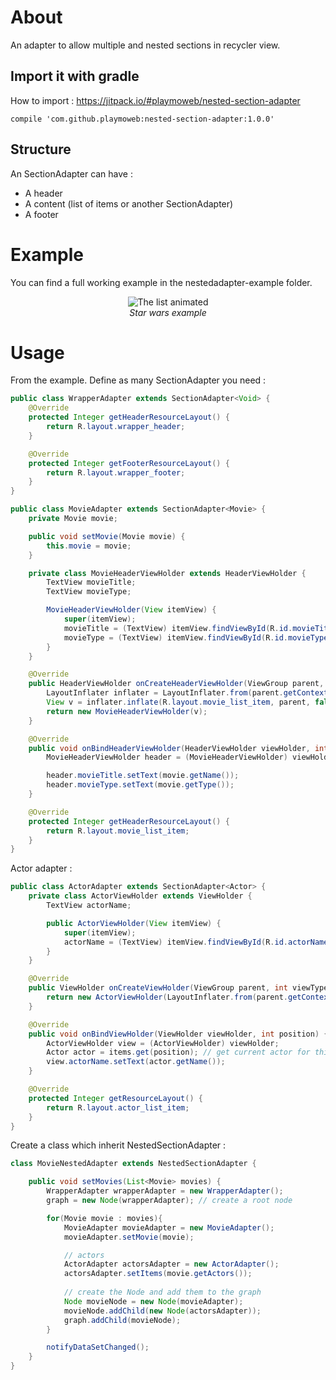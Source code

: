 # About

An adapter to allow multiple and nested sections in recycler view.

## Import it with gradle

How to import : https://jitpack.io/#playmoweb/nested-section-adapter

```
compile 'com.github.playmoweb:nested-section-adapter:1.0.0'
```

## Structure

An SectionAdapter can have :
- A header
- A content (list of items or another SectionAdapter)
- A footer

# Example

You can find a full working example in the nestedadapter-example folder.

<div align="center">
  <img src="web/preview-example.gif" alt="The list animated" />
  <br />
  <em>Star wars example</em>
</div>

# Usage

From the example. Define as many SectionAdapter you need :

```java
public class WrapperAdapter extends SectionAdapter<Void> {
    @Override
    protected Integer getHeaderResourceLayout() {
        return R.layout.wrapper_header;
    }

    @Override
    protected Integer getFooterResourceLayout() {
        return R.layout.wrapper_footer;
    }
}
```

```java
public class MovieAdapter extends SectionAdapter<Movie> {
    private Movie movie;

    public void setMovie(Movie movie) {
        this.movie = movie;
    }

    private class MovieHeaderViewHolder extends HeaderViewHolder {
        TextView movieTitle;
        TextView movieType;

        MovieHeaderViewHolder(View itemView) {
            super(itemView);
            movieTitle = (TextView) itemView.findViewById(R.id.movieTitle);
            movieType = (TextView) itemView.findViewById(R.id.movieType);
        }
    }

    @Override
    public HeaderViewHolder onCreateHeaderViewHolder(ViewGroup parent, int viewType) {
        LayoutInflater inflater = LayoutInflater.from(parent.getContext());
        View v = inflater.inflate(R.layout.movie_list_item, parent, false);
        return new MovieHeaderViewHolder(v);
    }

    @Override
    public void onBindHeaderViewHolder(HeaderViewHolder viewHolder, int position) {
        MovieHeaderViewHolder header = (MovieHeaderViewHolder) viewHolder;

        header.movieTitle.setText(movie.getName());
        header.movieType.setText(movie.getType());
    }

    @Override
    protected Integer getHeaderResourceLayout() {
        return R.layout.movie_list_item;
    }
}
```


Actor adapter : 

```java
public class ActorAdapter extends SectionAdapter<Actor> {
    private class ActorViewHolder extends ViewHolder {
        TextView actorName;

        public ActorViewHolder(View itemView) {
            super(itemView);
            actorName = (TextView) itemView.findViewById(R.id.actorName);
        }
    }

    @Override
    public ViewHolder onCreateViewHolder(ViewGroup parent, int viewType) {
        return new ActorViewHolder(LayoutInflater.from(parent.getContext()).inflate(R.layout.actor_list_item, parent, false));
    }

    @Override
    public void onBindViewHolder(ViewHolder viewHolder, int position) {
        ActorViewHolder view = (ActorViewHolder) viewHolder;
        Actor actor = items.get(position); // get current actor for this position
        view.actorName.setText(actor.getName());
    }

    @Override
    protected Integer getResourceLayout() {
        return R.layout.actor_list_item;
    }
}
```


Create a class which inherit NestedSectionAdapter :

```java
class MovieNestedAdapter extends NestedSectionAdapter {

    public void setMovies(List<Movie> movies) {
        WrapperAdapter wrapperAdapter = new WrapperAdapter();
        graph = new Node(wrapperAdapter); // create a root node

        for(Movie movie : movies){
            MovieAdapter movieAdapter = new MovieAdapter();
            movieAdapter.setMovie(movie);

            // actors
            ActorAdapter actorsAdapter = new ActorAdapter();
            actorsAdapter.setItems(movie.getActors());
            
            // create the Node and add them to the graph
            Node movieNode = new Node(movieAdapter);
            movieNode.addChild(new Node(actorsAdapter));
            graph.addChild(movieNode);
        }

        notifyDataSetChanged();
    }
}

```
